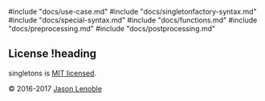 #include "docs/use-case.md"
#include "docs/singletonfactory-syntax.md"
#include "docs/special-syntax.md"
#include "docs/functions.md"
#include "docs/preprocessing.md"
#include "docs/postprocessing.md"

## License !heading

singletons is [MIT licensed](./LICENSE).

© 2016-2017 [Jason Lenoble](mailto:jason.lenoble@gmail.com)
